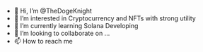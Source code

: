 - 👋 Hi, I’m @TheDogeKnight
- 👀 I’m interested in Cryptocurrency and NFTs with strong utility
- 🌱 I’m currently learning Solana Developing
- 💞️ I’m looking to collaborate on ...
- 📫 How to reach me 

<!---
TheDogeKnight/TheDogeKnight is a ✨ special ✨ repository because its `README.md` (this file) appears on your GitHub profile.
You can click the Preview link to take a look at your changes.
--->
